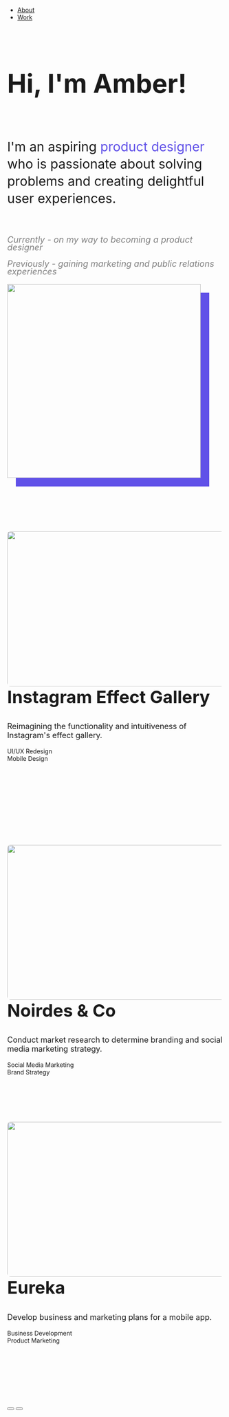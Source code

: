 <!DOCTYPE html>
<html lang="en">
	<head>
		<meta charset="UTF-8">
		<meta name="description" content="This is amber's website.">
		<meta name="author" content="Mike">
		<meta name="keywords" content="creative marketer, uiux designer">
		<meta name="viewport" content="width=device-width, initial-scale=1, maximum-scale=1">
		<script src="https://kit.fontawesome.com/f054bb0f25.js" crossorigin="anonymous"></script>
		<link rel="stylesheet" href="https://stackpath.bootstrapcdn.com/bootstrap/4.5.0/css/bootstrap.min.css" integrity="sha384-9aIt2nRpC12Uk9gS9baDl411NQApFmC26EwAOH8WgZl5MYYxFfc+NcPb1dKGj7Sk" crossorigin="anonymous">
		<link rel="stylesheet" href="index.css">
		<script src="index.js"></script>
		<title>Amber Lu</title>
	</head>
	<body>
		<!--Nav Start-->
		<ul>
		  <li><a href="about.html">About</a></li>
		  <li><a href="index.html">Work</a></li>		  
		</ul>
		<!--<nav class="navbar navbar-expand-lg navbar-primary bg-transparent">
		    <button type="button" class="navbar-toggler mr-2" data-toggle="collapse">
		        <span class="navbar-toggler-icon"></span>
		    </button>
		    <span class="navbar-brand w-100">
		    	<a class="navbar-brand" href="index.html">
			   		<img src="logo2.jpg" style="width:50px">
				</a>
		    </span>
		    <div class="d-flex justify-content-end">
		        <ul class="navbar-nav mx-auto">
		            <li class="nav-item">
		           	<button type="button" class="navbar-btn" data-toggle="button" aria-pressed="false" autocomplete="off">
		                	<a href="index.html" class="nav-link">Work</a>
		                </button>
		            </li>
		            <li class="nav-item">
		                <button type="button" class="navbar-btn" data-toggle="button" aria-pressed="false" autocomplete="off">
		                	<a href="about.html" class="nav-link">About</a>
		                </button>
		            </li>
		        </ul>
		    </div>
		</nav>-->
		<br>
		<!--Nav Close-->
		<div class="container container-intro">
			<!--<p style="font-weight: bold; background-color:lightgreen; padding:20px; margin:20px; border-radius: 10px; width:600px; text-align: center; display:block; float:center">Updated design and more projects coming soon!</p>-->
			<div class="row">
				<div class="col-7">
					<br>
					<br>
					<p style="font-size:60px; line-height: 40px; font-weight: bold">Hi, I'm Amber</span>!</p>
					<br>
					<p style="font-size:30px; line-height: 40px">I'm an aspiring <span style="color:#6051e8;">product designer</span> who is passionate about solving problems and creating delightful user experiences.</p>
					<br>
					<p style="font-size:20px; line-height: 18px; color:grey"><i>Currently - on my way to becoming a product designer</i></p>
					<p style="font-size:20px; line-height: 18px; color:grey"><i>Previously - gaining marketing and public relations experiences</i></p>
				</div>
				<div class="col-5">
					<a>
						<img src="myself/12.jpg" style="height:450px; box-shadow: 20px 20px #6051e8">
					</a>
				</div>
			</div>
		</div>
		<br>
		<br>
		<!--Work grid-->
		<section class="container thumbnail-grid">
			<br>
			<br>
			<!--IG REDESIGN-->
			<div class="row">
				<div class="col-7">
					<div class="zoom">
						<a href="igredesign.html">
							<img src="mockup-design/igredesign-mockup-design3.png" style="width: 520px; height: 360px; float:left; border-radius: 8px;">
						</a>
					</div>
				</div>
				<div class="col-5 text">
					<h2 style="font-size:40px;">Instagram Effect Gallery</h2>
					<p style="font-size:18px">Reimagining the functionality and intuitiveness of Instagram's effect gallery.</p>
					<div class="typetag">UI/UX Redesign</div>
					<div class="typetag">Mobile Design</div>
					<br>
					<br>
					<br>
					<!--<div class="btn readmore"><--Read more</div>-->
				</div>
			</div>
			<br>
			<br>
			<br>
			<br>
			<br>
			<!--NOIRDESCO SMM-->
			<div class="row">
				<div class="col-7">
					<div class="zoom">
						<a href="noirsm.html">
							<img src="mockup-design/noirdessm.png"; style="width: 520px; height: 360px; float:left; border-radius: 8px;">
						</a>
					</div>
				</div>
				<div class="col-5 text">
					<h2 style="font-size:40px;">Noirdes & Co</h2>
					<p style="font-size:18px">Conduct market research to determine branding and social media marketing strategy.</p>
					<div class="typetag">Social Media Marketing</div>
					<div class="typetag">Brand Strategy</div>
				</div>
			</div>
			<br>
			<br>
			<br>
			<!--EUREKA-->
			<div class="row">
				<div class="col-7">
					<div class="zoom">
						<a href="eureka.html">
							<img src="mockup-design/eureka_showcase2.png"; href="eureka.html"; style="width: 520px; height: 360px; float:left; border-radius: 8px;">
						</a>
					</div>
				</div>
				<div class="col-5 text">
					<h2 style="font-size:40px;">Eureka</h2>
					<p style="font-size:18px">Develop business and marketing plans for a mobile app.</p>
					<div class="typetag">Business Development</div>
					<div class="typetag">Product Marketing</div>
				</div>
			</div>
			<br>
			<br>
			<br>
			<br>
			<br>
			<!--B MONSTER-->
			<!--
			<div class="row">
				<div class="col-7">
					<div class="zoom">
						<a href="eureka.html">
							<img src="mockup-design/comingsoon.jpg"; href="eureka.html"; style="width: 520px; height: 360px; float:left; border-radius: 8px;">
						</a>
					</div>
				</div>
				<div class="col-5 text">
					<h2 style="font-size:40px;">B Monster Mobile App</h2>
					<p style="font-size:18px"></p>
					<div class="typetag">Product Design</div>
					<div class="typetag">Mobile App</div>
				</div>
			</div>
			<br>
			<br>
			<br>
			<br>
			<br>
			-->
			<!--LDR-->
			<!--
			<div class="row">
				<div class="col-7">
					<div class="zoom">
						<a href="eureka.html">
							<img src="mockup-design/comingsoon.jpg"; href="eureka.html"; style="width: 520px; height: 360px; float:left; border-radius: 8px;">
						</a>
					</div>
				</div>
				<div class="col-5 text">
					<h2 style="font-size:40px;">LDR Mobile App</h2>
					<p style="font-size:18px"></p>
					<div class="typetag">Product Design</div>
					<div class="typetag">Mobile App</div>
				</div>
			</div>
			-->
		</section>
	</body>
	<br>
	<br>
	<br>
	<!--footer start-->
	<footer class="page-footer">
		<div class="footer-link">
			<button type="button" class="btn" data-toggle="button" aria-pressed="false" autocomplete="off">
                <a href="mailto: amberlu12266@gmail.com" class="nav-link" target="_blank">
			  		<span style="color:black">
						<i class="far fa-envelope fa-lg fa-border"></i>
					</span>
				</a>
			</button>
			<button type="button" class="btn" data-toggle="button" aria-pressed="false" autocomplete="off">
                <a href="https://www.linkedin.com/in/amberlu1226/" class="nav-link" target="_blank">
			  		<span style="color:black">
						<i class="fab fa-linkedin-in fa-lg fa-border"></i>
					</span>
				</a>
			</button>
	    </div>
	</footer>
	<!--footer close-->
</html>
